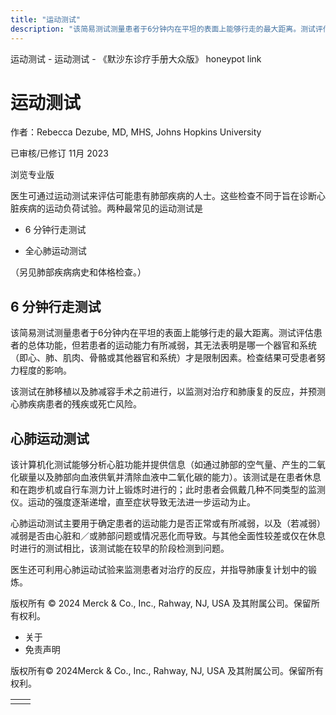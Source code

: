 ```yaml
---
title: "运动测试"
description: "该简易测试测量患者于6分钟内在平坦的表面上能够行走的最大距离。测试评估患者的总体功能，但若患者的运动能力有所减弱，其无法表明是哪一个器官和系统（即心、肺、肌肉、骨骼或其他器官和系统）才是限制因素。检查结果可受患者努力程度的影响。"
---
```


﻿运动测试 \- 运动测试 \- 《默沙东诊疗手册大众版》 honeypot link

# 运动测试

作者：Rebecca Dezube, MD, MHS, Johns Hopkins University

已审核/已修订 11月 2023

浏览专业版

医生可通过运动测试来评估可能患有肺部疾病的人士。这些检查不同于旨在诊断心脏疾病的运动负荷试验。两种最常见的运动测试是

- 6 分钟行走测试

- 全心肺运动测试


（另见肺部疾病病史和体格检查。）

## 6 分钟行走测试

该简易测试测量患者于6分钟内在平坦的表面上能够行走的最大距离。测试评估患者的总体功能，但若患者的运动能力有所减弱，其无法表明是哪一个器官和系统（即心、肺、肌肉、骨骼或其他器官和系统）才是限制因素。检查结果可受患者努力程度的影响。

该测试在肺移植以及肺减容手术之前进行，以监测对治疗和肺康复的反应，并预测心肺疾病患者的残疾或死亡风险。

## 心肺运动测试

该计算机化测试能够分析心脏功能并提供信息（如通过肺部的空气量、产生的二氧化碳量以及肺部向血液供氧并清除血液中二氧化碳的能力）。该测试是在患者休息和在跑步机或自行车测力计上锻炼时进行的；此时患者会佩戴几种不同类型的监测仪。运动的强度逐渐递增，直至症状导致无法进一步运动为止。

心肺运动测试主要用于确定患者的运动能力是否正常或有所减弱，以及（若减弱）减弱是否由心脏和／或肺部问题或情况恶化而导致。与其他全面性较差或仅在休息时进行的测试相比，该测试能在较早的阶段检测到问题。

医生还可利用心肺运动试验来监测患者对治疗的反应，并指导肺康复计划中的锻炼。



版权所有 © 2024
Merck & Co., Inc., Rahway, NJ, USA 及其附属公司。保留所有权利。

- 关于
- 免责声明

版权所有© 2024Merck & Co., Inc., Rahway, NJ, USA 及其附属公司。保留所有权利。

|     |     |
| --- | --- |
|  |  |